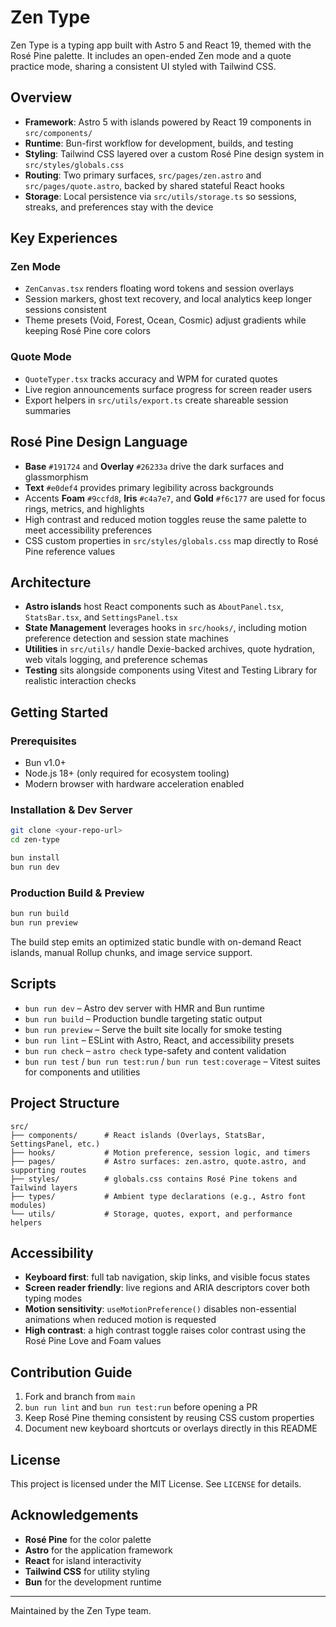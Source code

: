 # Zen Type

Zen Type is a typing app built with Astro 5 and React 19, themed with the Rosé Pine palette. It includes an open-ended Zen mode and a quote practice mode, sharing a consistent UI styled with Tailwind CSS.

## Overview

- **Framework**: Astro 5 with islands powered by React 19 components in `src/components/`
- **Runtime**: Bun-first workflow for development, builds, and testing
- **Styling**: Tailwind CSS layered over a custom Rosé Pine design system in `src/styles/globals.css`
- **Routing**: Two primary surfaces, `src/pages/zen.astro` and `src/pages/quote.astro`, backed by shared stateful React hooks
- **Storage**: Local persistence via `src/utils/storage.ts` so sessions, streaks, and preferences stay with the device

## Key Experiences

### Zen Mode

- `ZenCanvas.tsx` renders floating word tokens and session overlays
- Session markers, ghost text recovery, and local analytics keep longer sessions consistent
- Theme presets (Void, Forest, Ocean, Cosmic) adjust gradients while keeping Rosé Pine core colors

### Quote Mode

- `QuoteTyper.tsx` tracks accuracy and WPM for curated quotes
- Live region announcements surface progress for screen reader users
- Export helpers in `src/utils/export.ts` create shareable session summaries

## Rosé Pine Design Language

- **Base** `#191724` and **Overlay** `#26233a` drive the dark surfaces and glassmorphism
- **Text** `#e0def4` provides primary legibility across backgrounds
- Accents **Foam** `#9ccfd8`, **Iris** `#c4a7e7`, and **Gold** `#f6c177` are used for focus rings, metrics, and highlights
- High contrast and reduced motion toggles reuse the same palette to meet accessibility preferences
- CSS custom properties in `src/styles/globals.css` map directly to Rosé Pine reference values

## Architecture

- **Astro islands** host React components such as `AboutPanel.tsx`, `StatsBar.tsx`, and `SettingsPanel.tsx`
- **State Management** leverages hooks in `src/hooks/`, including motion preference detection and session state machines
- **Utilities** in `src/utils/` handle Dexie-backed archives, quote hydration, web vitals logging, and preference schemas
- **Testing** sits alongside components using Vitest and Testing Library for realistic interaction checks

## Getting Started

### Prerequisites

- Bun v1.0+
- Node.js 18+ (only required for ecosystem tooling)
- Modern browser with hardware acceleration enabled

### Installation & Dev Server

```bash
git clone <your-repo-url>
cd zen-type

bun install
bun run dev
```

### Production Build & Preview

```bash
bun run build
bun run preview
```

The build step emits an optimized static bundle with on-demand React islands, manual Rollup chunks, and image service support.

## Scripts

- `bun run dev` – Astro dev server with HMR and Bun runtime
- `bun run build` – Production bundle targeting static output
- `bun run preview` – Serve the built site locally for smoke testing
- `bun run lint` – ESLint with Astro, React, and accessibility presets
- `bun run check` – `astro check` type-safety and content validation
- `bun run test` / `bun run test:run` / `bun run test:coverage` – Vitest suites for components and utilities

## Project Structure

```text
src/
├── components/      # React islands (Overlays, StatsBar, SettingsPanel, etc.)
├── hooks/           # Motion preference, session logic, and timers
├── pages/           # Astro surfaces: zen.astro, quote.astro, and supporting routes
├── styles/          # globals.css contains Rosé Pine tokens and Tailwind layers
├── types/           # Ambient type declarations (e.g., Astro font modules)
└── utils/           # Storage, quotes, export, and performance helpers
```

## Accessibility

- **Keyboard first**: full tab navigation, skip links, and visible focus states
- **Screen reader friendly**: live regions and ARIA descriptors cover both typing modes
- **Motion sensitivity**: `useMotionPreference()` disables non-essential animations when reduced motion is requested
- **High contrast**: a high contrast toggle raises color contrast using the Rosé Pine Love and Foam values

## Contribution Guide

1. Fork and branch from `main`
2. `bun run lint` and `bun run test:run` before opening a PR
3. Keep Rosé Pine theming consistent by reusing CSS custom properties
4. Document new keyboard shortcuts or overlays directly in this README

## License

This project is licensed under the MIT License. See `LICENSE` for details.

## Acknowledgements

- **Rosé Pine** for the color palette
- **Astro** for the application framework
- **React** for island interactivity
- **Tailwind CSS** for utility styling
- **Bun** for the development runtime

---

Maintained by the Zen Type team.
